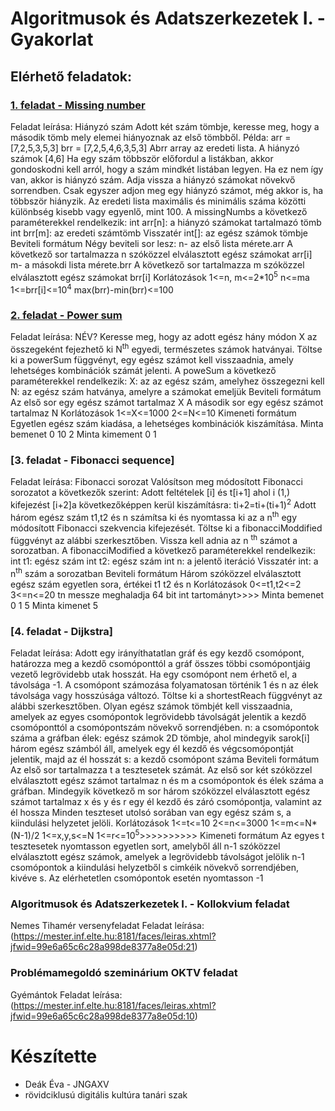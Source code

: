 # Algoritmusok és Adatszerkezetek I. - Gyakorlat

## Elérhető feladatok:
### [1. feladat - Missing number](https://github.com/DeakEva/Algoritmusok/raw/main/teszt.py)
Feladat leírása: Hiányzó szám
Adott két szám tömbje, keresse meg, hogy a második tömb mely elemei hiányoznak az első tömbből.
Példa: arr = [7,2,5,3,5,3]
       brr = [7,2,5,4,6,3,5,3]
Abrr array az eredeti lista. A hiányzó számok [4,6]
Ha egy szám többször előfordul a listákban, akkor gondoskodni kell arról, hogy a szám mindkét listában legyen. Ha ez nem így van, akkor is hiányzó szám.
Adja vissza a hiányzó számokat növekvő sorrendben.
Csak egyszer adjon meg egy hiányzó számot, még akkor is, ha többször hiányzik.
Az eredeti lista maximális és minimális száma közötti különbség kisebb vagy egyenlő, mint 100.
A missingNumbs a következő paraméterekkel rendelkezik: 
int arr[n]: a hiányzó számokat tartalmazó tömb
int brr[m]: az eredeti számtömb
Visszatér int[]: az egész számok tömbje
Beviteli formátum
Négy beviteli sor lesz:
n- az első lista mérete.arr
A következő sor tartalmazza n szóközzel elválasztott egész számokat arr[i]
m- a másokdi lista mérete.brr
A következő sor tartalmazza m szóközzel elválasztott egész számokat brr[i]
Korlátozások
1<=n, m<=2*10<sup>5</sup>
n<=ma
1<=brr[i]<=10<sup>4</sup>
max(brr)-min(brr)<=100
>>>>>>


###  [2. feladat - Power sum](https://github.com/)
Feladat leírása: NÉV?
Keresse meg, hogy az adott egész hány módon X az összegeként fejezhető ki N<sup>th</sup> egyedi, természetes számok hatványai.
Töltse ki a powerSum függvényt, egy egész számot kell visszaadnia, amely lehetséges kombinációk számát jelenti.
A poweSum a következő paraméterekkel rendelkezik:
X: az az egész szám, amelyhez összegezni kell
N: az egész szám hatványa, amelyre a számokat emeljük
Beviteli formátum
Az első sor egy egész számot tartalmaz X
A második sor egy egész számot tartalmaz N
Korlátozások
1<=X<=1000
2<=N<=10
Kimeneti formátum
Egyetlen egész szám kiadása, a lehetséges kombinációk kiszámítása.
Minta bemenet 0
10
2 
Minta kimement 0
1
>>>>


###  [3. feladat - Fibonacci sequence]
Feladat leírása: Fibonacci sorozat
Valósítson meg módosított Fibonacci sorozatot a következők szerint:
Adott feltételek [i] és t[i+1] ahol i (1,) kifejezést [i+2]a következőképpen kerül kiszámításra: ti+2=ti+(ti+1)<sup>2</sup>
Adott három egész szám t1,t2 és n számítsa ki és nyomtassa ki az a n<sup>th</sup> egy módosított Fibonacci szekvencia kifejezését.
Töltse ki a fibonacciModdified függvényt az alábbi szerkesztőben. Vissza kell adnia az n <sup>th</sup> számot a sorozatban.
A fibonacciModified a következő paraméterekkel rendelkezik:
int t1: egész szám
int t2: egész szám
int n: a jelentő iteráció
Visszatér 
int: a n<sup>th</sup> szám a sorozatban
Beviteli formátum
Három szóközzel elválasztott egész szám egyetlen sora, értékei t1 t2 és n
Korlátozások
0<=t1,t2<=2
3<=n<=20
tn messze meghaladja 64 bit int tartományt>>>>
Minta bemenet
0 1 5
Minta kimenet
5



### [4. feladat - Dijkstra]
Feladat leírása: Adott egy irányíthatatlan gráf és egy kezdő csomópont, határozza meg a kezdő csomóponttól a gráf összes többi csomópontjáig vezető legrövidebb utak hosszát. Ha egy csomópont nem érhető el, a távolsága -1. A csomópont számozása folyamatosan történik 1 és n az élek távolsága vagy hosszúsága változó.
Töltse ki a shortestReach függvényt az alábbi szerkesztőben. Olyan egész számok tömbjét kell visszaadnia, amelyek az egyes csomópontok legrövidebb távolságát jelentik a kezdő csomóponttól a csomópontszám növekvő sorrendjében.
n: a csomópontok száma a gráfban
élek: egész számok 2D tömbje, ahol mindegyik sarok[i] három egész számból áll, amelyek egy él kezdő és végcsomópontját jelentik, majd az él hosszát
s: a kezdő csomópont száma
Beviteli formátum
Az első sor tartalmazza t a tesztesetek számát.
Az első sor két szóközzel elválasztott egész számot tartalmaz n és m a csomópontok és élek száma a gráfban.
Mindegyik következő m sor három szóközzel elválasztott egész számot tartalmaz x és y és r egy él kezdő és záró csomópontja, valamint az él hossza
Minden teszteset utolsó sorában van egy egész szám s, a kiindulási helyzetet jelöli.
Korlátozások
1<=t<=10
2<=n<=3000
1<=m<=N*(N-1)/2
1<=x,y,s<=N
1<=r<=10<sup>5</sup>>>>>>>>>>>
Kimeneti formátum
Az egyes t tesztesetek nyomtasson egyetlen sort, amelyből áll n-1 szóközzel elválasztott egész számok, amelyek a legrövidebb távolságot jelölik n-1 csomópontok a kiindulási helyzetből s cimkéik növekvő sorrendjében, kivéve s.
Az elérhetetlen csomópontok esetén nyomtasson -1





### Algoritmusok és Adatszerkezetek I. - Kollokvium feladat 
Nemes Tihamér versenyfeladat
Feladat leírása: (https://mester.inf.elte.hu:8181/faces/leiras.xhtml?jfwid=99e6a65c6c28a998de8377a8e05d:21) 

### Problémamegoldó szeminárium OKTV feladat
Gyémántok
Feladat leírása: (https://mester.inf.elte.hu:8181/faces/leiras.xhtml?jfwid=99e6a65c6c28a998de8377a8e05d:10)


# Készítette
- Deák Éva - JNGAXV
- rövidciklusú digitális kultúra tanári szak
